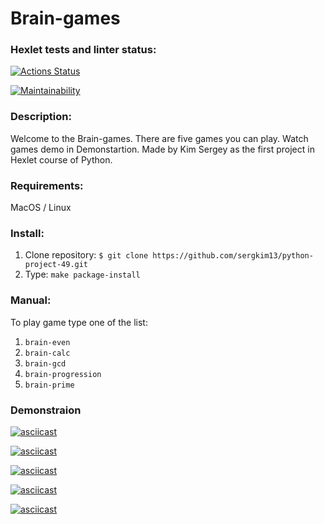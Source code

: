 # Brain-games

### Hexlet tests and linter status:
[![Actions Status](https://github.com/sergkim13/python-project-49/workflows/hexlet-check/badge.svg)](https://github.com/sergkim13/python-project-49/actions)

[![Maintainability](https://api.codeclimate.com/v1/badges/b70296ec8ba01ee0e1ea/maintainability)](https://codeclimate.com/github/sergkim13/python-project-49/maintainability)

### Description:
Welcome to the Brain-games. There are five games you can play. Watch games demo in Demonstartion.
Made by Kim Sergey as the first project in Hexlet course of Python.

### Requirements:
MacOS / Linux

### Install: 
1. Clone repository:
`$ git clone https://github.com/sergkim13/python-project-49.git`
2. Type:
 `make package-install`

### Manual:
To play game type one of the list: 
1. `brain-even`
2. `brain-calc`
3. `brain-gcd`
4. `brain-progression`
5. `brain-prime`

### Demonstraion

[![asciicast](https://asciinema.org/a/UCoTZTHEWOlqcy0zrZVi9y4nr.svg)](https://asciinema.org/a/UCoTZTHEWOlqcy0zrZVi9y4nr)

[![asciicast](https://asciinema.org/a/SP4FP9SSlvMbST9Fx8Wu4shcF.svg)](https://asciinema.org/a/SP4FP9SSlvMbST9Fx8Wu4shcF)

[![asciicast](https://asciinema.org/a/VMczQUD95AVdqQwtO0kyUXBXu.svg)](https://asciinema.org/a/VMczQUD95AVdqQwtO0kyUXBXu)

[![asciicast](https://asciinema.org/a/F70V3Xx11Nrw8ysUaxEnTBWiQ.svg)](https://asciinema.org/a/F70V3Xx11Nrw8ysUaxEnTBWiQ)

[![asciicast](https://asciinema.org/a/8TyRlVTbZF1E8m0Z28lZXa4h2.svg)](https://asciinema.org/a/8TyRlVTbZF1E8m0Z28lZXa4h2)